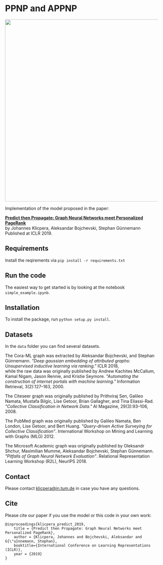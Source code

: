 # PPNP and APPNP

<p align="center">
<img src="https://raw.githubusercontent.com/klicperajo/ppnp/master/ppnp_model.svg?sanitize=true" width="600">
</p>

Implementation of the model proposed in the paper:

**[Predict then Propagate: Graph Neural Networks meet Personalized PageRank](https://www.kdd.in.tum.de/ppnp)**   
by Johannes Klicpera, Aleksandar Bojchevski, Stephan Günnemann   
Published at ICLR 2019.

## Requirements
Install the reqirements via
`pip install -r requirements.txt`

## Run the code
The easiest way to get started is by looking at the notebook `simple_example.ipynb`.

## Installation
To install the package, run `python setup.py install`.

## Datasets
In the `data` folder you can find several datasets.

The Cora-ML graph was extracted by Aleksandar Bojchevski, and Stephan Günnemann. *"Deep gaussian embedding of attributed graphs: Unsupervised inductive learning via ranking."* ICLR 2018,   
while the raw data was originally published by Andrew Kachites McCallum, Kamal Nigam, Jason Rennie, and Kristie Seymore. *"Automating the construction of internet portals with machine learning."* Information Retrieval, 3(2):127–163, 2000.

The Citeseer graph was originally published by Prithviraj Sen, Galileo Namata, Mustafa Bilgic, Lise Getoor, Brian Gallagher, and Tina Eliassi-Rad.
*"Collective Classification in Network Data."* AI Magazine, 29(3):93–106, 2008.

The PubMed graph was originally published by Galileo Namata, Ben London, Lise Getoor, and Bert Huang. *"Query-driven Active Surveying for Collective Classification"*.  International Workshop on Mining and Learning with Graphs (MLG) 2012.

The Microsoft Academic graph was originally published by Oleksandr Shchur, Maximilian Mumme, Aleksandar Bojchevski, Stephan Günnemann. *"Pitfalls of Graph Neural Network Evaluation"*. Relational Representation Learning Workshop (R2L), NeurIPS 2018.

## Contact
Please contact klicpera@in.tum.de in case you have any questions.

## Cite
Please cite our paper if you use the model or this code in your own work:

```
@inproceedings{klicpera_predict_2019,
	title = {Predict then Propagate: Graph Neural Networks meet Personalized PageRank},
	author = {Klicpera, Johannes and Bojchevski, Aleksandar and G{\"u}nnemann, Stephan},
	booktitle={International Conference on Learning Representations (ICLR)},
	year = {2019}
}
```
